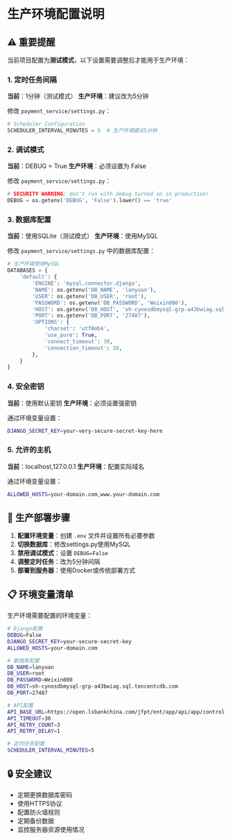 # 生产环境配置说明

## ⚠️ 重要提醒

当前项目配置为**测试模式**，以下设置需要调整后才能用于生产环境：

### 1. 定时任务间隔
**当前**：1分钟（测试模式）
**生产环境**：建议改为5分钟

修改 `payment_service/settings.py`：
```python
# Scheduler Configuration
SCHEDULER_INTERVAL_MINUTES = 5  # 生产环境建议5分钟
```

### 2. 调试模式
**当前**：DEBUG = True
**生产环境**：必须设置为 False

修改 `payment_service/settings.py`：
```python
# SECURITY WARNING: don't run with debug turned on in production!
DEBUG = os.getenv('DEBUG', 'False').lower() == 'true'
```

### 3. 数据库配置
**当前**：使用SQLite（测试模式）
**生产环境**：使用MySQL

修改 `payment_service/settings.py` 中的数据库配置：
```python
# 生产环境使用MySQL
DATABASES = {
    'default': {
        'ENGINE': 'mysql.connector.django',
        'NAME': os.getenv('DB_NAME', 'lanyuan'),
        'USER': os.getenv('DB_USER', 'root'),
        'PASSWORD': os.getenv('DB_PASSWORD', 'Weixin000'),
        'HOST': os.getenv('DB_HOST', 'sh-cynosdbmysql-grp-a43bwiag.sql.tencentcdb.com'),
        'PORT': os.getenv('DB_PORT', '27487'),
        'OPTIONS': {
            'charset': 'utf8mb4',
            'use_pure': True,
            'connect_timeout': 30,
            'connection_timeout': 30,
        },
    }
}
```

### 4. 安全密钥
**当前**：使用默认密钥
**生产环境**：必须设置强密钥

通过环境变量设置：
```bash
DJANGO_SECRET_KEY=your-very-secure-secret-key-here
```

### 5. 允许的主机
**当前**：localhost,127.0.0.1
**生产环境**：配置实际域名

通过环境变量设置：
```bash
ALLOWED_HOSTS=your-domain.com,www.your-domain.com
```

## 🚀 生产部署步骤

1. **配置环境变量**：创建 `.env` 文件并设置所有必要参数
2. **切换数据库**：修改settings.py使用MySQL
3. **禁用调试模式**：设置 `DEBUG=False`
4. **调整定时任务**：改为5分钟间隔
5. **部署到服务器**：使用Docker或传统部署方式

## 📋 环境变量清单

生产环境需要配置的环境变量：
```bash
# Django配置
DEBUG=False
DJANGO_SECRET_KEY=your-secure-secret-key
ALLOWED_HOSTS=your-domain.com

# 数据库配置
DB_NAME=lanyuan
DB_USER=root
DB_PASSWORD=Weixin000
DB_HOST=sh-cynosdbmysql-grp-a43bwiag.sql.tencentcdb.com
DB_PORT=27487

# API配置
API_BASE_URL=https://open.lsbankchina.com/jfpt/ent/app/api/app/control
API_TIMEOUT=30
API_RETRY_COUNT=3
API_RETRY_DELAY=1

# 定时任务配置
SCHEDULER_INTERVAL_MINUTES=5
```

## 🔒 安全建议

- 定期更换数据库密码
- 使用HTTPS协议
- 配置防火墙规则
- 定期备份数据
- 监控服务器资源使用情况